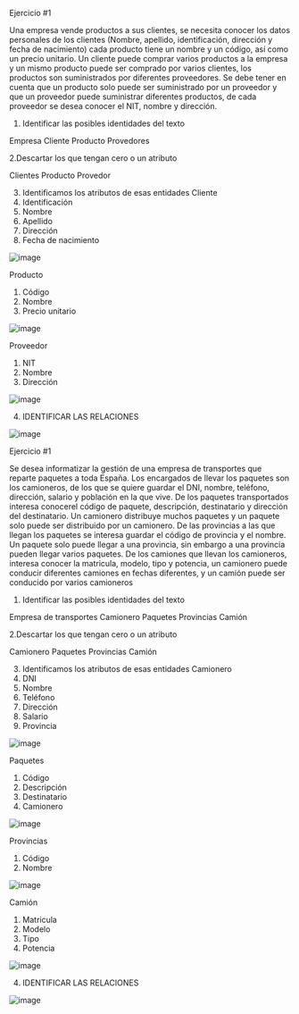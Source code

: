Ejercicio #1

Una empresa vende productos a sus clientes, se necesita conocer los datos personales de los clientes (Nombre, apellido, identificación, dirección y fecha de nacimiento) cada producto tiene un nombre y un código, así como un  precio unitario. Un cliente puede comprar varios productos a la empresa y un mismo producto puede ser comprado por varios clientes, los productos son suministrados por diferentes proveedores. Se debe tener en cuenta que un producto solo puede ser suministrado por un proveedor y que un proveedor puede suministrar diferentes productos, de cada proveedor se desea conocer el NIT, nombre y dirección. 



1. Identificar las  posibles identidades del texto


Empresa
Cliente
Producto
Provedores


2.Descartar los que tengan cero o un atributo


Clientes 
Producto
Provedor

3. Identificamos los atributos de esas entidades
Cliente
1. Identificación
2. Nombre
3. Apellido
4. Dirección
5. Fecha de nacimiento

![image](https://user-images.githubusercontent.com/90996552/168942251-b1d89267-ebea-4661-8a3d-9cc158ed8101.png)


Producto
1. Código
2. Nombre
3. Precio unitario

![image](https://user-images.githubusercontent.com/90996552/168942210-57bfe406-9ac9-47d0-98db-4c1b2073a661.png)


Proveedor
1. NIT
2. Nombre
3. Dirección

![image](https://user-images.githubusercontent.com/90996552/168942333-b1afa0f2-267c-4264-bc04-c2e4f608b202.png)

4. IDENTIFICAR LAS RELACIONES

![image](https://user-images.githubusercontent.com/90996552/168947026-b81fb029-a692-480f-842a-dce199536d0b.png)

Ejercicio #1

Se desea informatizar la gestión de una empresa de transportes que reparte paquetes  a toda España. Los encargados de llevar los paquetes son los camioneros, de los que se quiere guardar el DNI, nombre, teléfono, dirección, salario y población en la que vive. De los paquetes transportados interesa conocerel código de paquete, descripción, destinatario y dirección del destinatario. Un camionero distribuye muchos paquetes y un paquete solo puede ser distribuido por un camionero. De las provincias a las que llegan los paquetes se interesa guardar el código de provincia y el nombre. Un paquete solo puede llegar a una provincia, sin embargo a una provincia pueden llegar varios paquetes. De los camiones que llevan los camioneros, interesa conocer la matricula, modelo, tipo y potencia, un camionero puede conducir diferentes camiones en fechas diferentes, y un camión puede ser conducido por varios camioneros



1. Identificar las  posibles identidades del texto

Empresa de transportes
Camionero
Paquetes
Provincias
Camión




2.Descartar los que tengan cero o un atributo

Camionero
Paquetes
Provincias
Camión

3. Identificamos los atributos de esas entidades
Camionero
1. DNI
2. Nombre
3. Teléfono
4. Dirección
5. Salario
6. Provincia

![image](https://user-images.githubusercontent.com/90996552/168948419-2618cd92-e4cd-42ef-b5be-558cc8475def.png)

Paquetes
1. Código
2. Descripción
3. Destinatario
4. Camionero

![image](https://user-images.githubusercontent.com/90996552/168948367-4075d1c9-0e99-4b61-a442-ddbb8e00f7e3.png)

Provincias
1. Código
2. Nombre

![image](https://user-images.githubusercontent.com/90996552/168948329-843f8b57-0d17-4ef0-a64d-41324963f729.png)

Camión
1. Matricula
2.  Modelo
3.  Tipo
4.  Potencia

![image](https://user-images.githubusercontent.com/90996552/168948286-b8f054ab-d2ad-4e7a-81d8-dd80daf1c2d1.png)

4. IDENTIFICAR LAS RELACIONES

![image](https://user-images.githubusercontent.com/90996552/168950551-fa450dfd-b53f-427b-89bd-beb4eb2d1f95.png)

